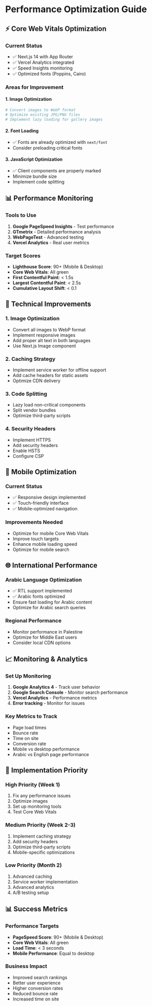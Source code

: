 # Performance Optimization Guide

## ⚡ **Core Web Vitals Optimization**

### Current Status
- ✅ Next.js 14 with App Router
- ✅ Vercel Analytics integrated
- ✅ Speed Insights monitoring
- ✅ Optimized fonts (Poppins, Cairo)

### Areas for Improvement

#### 1. Image Optimization
```bash
# Convert images to WebP format
# Optimize existing JPG/PNG files
# Implement lazy loading for gallery images
```

#### 2. Font Loading
- ✅ Fonts are already optimized with `next/font`
- Consider preloading critical fonts

#### 3. JavaScript Optimization
- ✅ Client components are properly marked
- Minimize bundle size
- Implement code splitting

## 📊 **Performance Monitoring**

### Tools to Use
1. **Google PageSpeed Insights** - Test performance
2. **GTmetrix** - Detailed performance analysis
3. **WebPageTest** - Advanced testing
4. **Vercel Analytics** - Real user metrics

### Target Scores
- **Lighthouse Score**: 90+ (Mobile & Desktop)
- **Core Web Vitals**: All green
- **First Contentful Paint**: < 1.5s
- **Largest Contentful Paint**: < 2.5s
- **Cumulative Layout Shift**: < 0.1

## 🔧 **Technical Improvements**

### 1. Image Optimization
- Convert all images to WebP format
- Implement responsive images
- Add proper alt text in both languages
- Use Next.js Image component

### 2. Caching Strategy
- Implement service worker for offline support
- Add cache headers for static assets
- Optimize CDN delivery

### 3. Code Splitting
- Lazy load non-critical components
- Split vendor bundles
- Optimize third-party scripts

### 4. Security Headers
- Implement HTTPS
- Add security headers
- Enable HSTS
- Configure CSP

## 📱 **Mobile Optimization**

### Current Status
- ✅ Responsive design implemented
- ✅ Touch-friendly interface
- ✅ Mobile-optimized navigation

### Improvements Needed
- Optimize for mobile Core Web Vitals
- Improve touch targets
- Enhance mobile loading speed
- Optimize for mobile search

## 🌐 **International Performance**

### Arabic Language Optimization
- ✅ RTL support implemented
- ✅ Arabic fonts optimized
- Ensure fast loading for Arabic content
- Optimize for Arabic search queries

### Regional Performance
- Monitor performance in Palestine
- Optimize for Middle East users
- Consider local CDN options

## 📈 **Monitoring & Analytics**

### Set Up Monitoring
1. **Google Analytics 4** - Track user behavior
2. **Google Search Console** - Monitor search performance
3. **Vercel Analytics** - Performance metrics
4. **Error tracking** - Monitor for issues

### Key Metrics to Track
- Page load times
- Bounce rate
- Time on site
- Conversion rate
- Mobile vs desktop performance
- Arabic vs English page performance

## 🚀 **Implementation Priority**

### High Priority (Week 1)
1. Fix any performance issues
2. Optimize images
3. Set up monitoring tools
4. Test Core Web Vitals

### Medium Priority (Week 2-3)
1. Implement caching strategy
2. Add security headers
3. Optimize third-party scripts
4. Mobile-specific optimizations

### Low Priority (Month 2)
1. Advanced caching
2. Service worker implementation
3. Advanced analytics
4. A/B testing setup

## 📊 **Success Metrics**

### Performance Targets
- **PageSpeed Score**: 90+ (Mobile & Desktop)
- **Core Web Vitals**: All green
- **Load Time**: < 3 seconds
- **Mobile Performance**: Equal to desktop

### Business Impact
- Improved search rankings
- Better user experience
- Higher conversion rates
- Reduced bounce rate
- Increased time on site 
